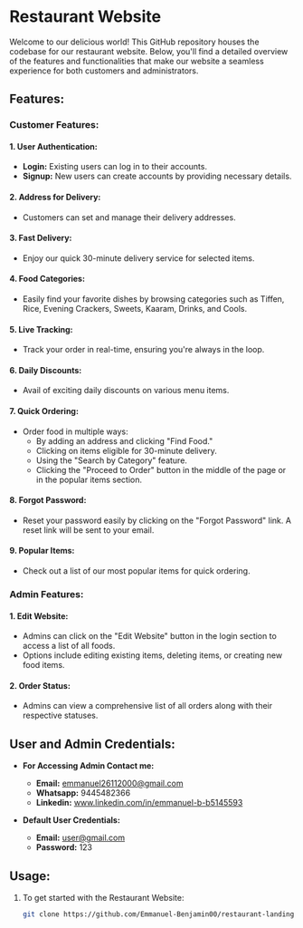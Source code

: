 # Restaurant Website

Welcome to our delicious world! This GitHub repository houses the codebase for our restaurant website. Below, you'll find a detailed overview of the features and functionalities that make our website a seamless experience for both customers and administrators.

## Features:

### Customer Features:

#### 1. User Authentication:

- **Login:** Existing users can log in to their accounts.
- **Signup:** New users can create accounts by providing necessary details.

#### 2. Address for Delivery:

- Customers can set and manage their delivery addresses.

#### 3. Fast Delivery:

- Enjoy our quick 30-minute delivery service for selected items.

#### 4. Food Categories:

- Easily find your favorite dishes by browsing categories such as Tiffen, Rice, Evening Crackers, Sweets, Kaaram, Drinks, and Cools.

#### 5. Live Tracking:

- Track your order in real-time, ensuring you're always in the loop.

#### 6. Daily Discounts:

- Avail of exciting daily discounts on various menu items.

#### 7. Quick Ordering:

- Order food in multiple ways:
  - By adding an address and clicking "Find Food."
  - Clicking on items eligible for 30-minute delivery.
  - Using the "Search by Category" feature.
  - Clicking the "Proceed to Order" button in the middle of the page or in the popular items section.

#### 8. Forgot Password:

- Reset your password easily by clicking on the "Forgot Password" link. A reset link will be sent to your email.

#### 9. Popular Items:

- Check out a list of our most popular items for quick ordering.

### Admin Features:

#### 1. Edit Website:

- Admins can click on the "Edit Website" button in the login section to access a list of all foods.
- Options include editing existing items, deleting items, or creating new food items.

#### 2. Order Status:

- Admins can view a comprehensive list of all orders along with their respective statuses.


## User and Admin Credentials:

- **For Accessing Admin Contact me:**
  - **Email:** emmanuel26112000@gmail.com
  - **Whatsapp:** 9445482366
  - **Linkedin:** www.linkedin.com/in/emmanuel-b-b5145593


- **Default User Credentials:**
  - **Email:** user@gmail.com
  - **Password:** 123


## Usage:

1. To get started with the Restaurant Website:
   ```bash
   git clone https://github.com/Emmanuel-Benjamin00/restaurant-landing-page
